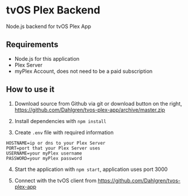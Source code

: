 # tvOS Plex Backend
Node.js backend for tvOS Plex App

## Requirements

* Node.js for this application
* Plex Server
* myPlex Account, does not need to be a paid subscription

## How to use it

1. Download source from Github via git or download button on the right,
https://github.com/Dahlgren/tvos-plex-app/archive/master.zip

2. Install dependencies with `npm install`

3. Create `.env` file with required information

````
HOSTNAME=ip or dns to your Plex Server
PORT=port that your Plex Server uses
USERNAME=your myPlex username
PASSWORD=your myPlex password
````

4. Start the application with `npm start`, application uses port 3000

5. Connect with the tvOS client from https://github.com/Dahlgren/tvos-plex-app
